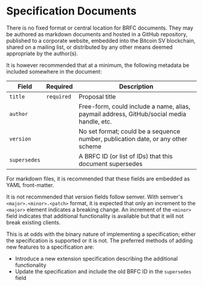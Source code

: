 # Specification Documents

There is no fixed format or central location for BRFC documents. They may be authored as markdown documents and hosted in a GitHub repository, published to a corporate website, embedded into the Bitcoin SV blockchain, shared on a mailing list, or distributed by any other means deemed appropriate by the author(s).

It is however recommended that at a minimum, the following metadata be included somewhere in the document:

| Field        | Required   | Description                                                                               |
| ------------ | ---------- | ----------------------------------------------------------------------------------------- |
| `title`      | `required` | Proposal title                                                                            |
| `author`     |            | Free-form, could include a name, alias, paymail address, GitHub/social media handle, etc. |
| `version`    |            | No set format; could be a sequence number, publication date, or any other scheme          |
| `supersedes` |            | A BRFC ID (or list of IDs) that this document supersedes                                  |

For markdown files, it is recommended that these fields are embedded as YAML front-matter.

It is not recommended that version fields follow semver. With semver's `<major>.<minor>.<patch>` format, it is expected that only an increment to the `<major>` element indicates a breaking change. An increment of the `<minor>` field indicates that additional functionality is available but that it will not break existing clients.

This is at odds with the binary nature of implementing a specification; either the specification is supported or it is not. The preferred methods of adding new features to a specification are:

* Introduce a new extension specification describing the additional functionality
* Update the specification and include the old BRFC ID in the `supersedes` field

